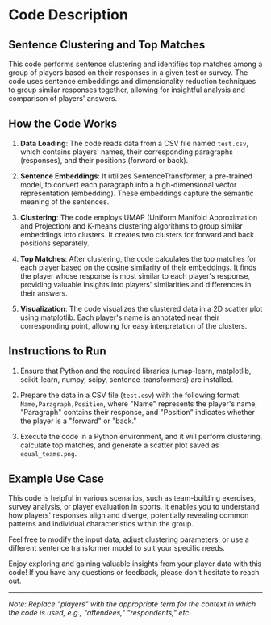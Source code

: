 # Code Description

## Sentence Clustering and Top Matches

This code performs sentence clustering and identifies top matches among a group of players based on their responses in a given test or survey. The code uses sentence embeddings and dimensionality reduction techniques to group similar responses together, allowing for insightful analysis and comparison of players' answers.

## How the Code Works

1. **Data Loading**: The code reads data from a CSV file named `test.csv`, which contains players' names, their corresponding paragraphs (responses), and their positions (forward or back).

2. **Sentence Embeddings**: It utilizes SentenceTransformer, a pre-trained model, to convert each paragraph into a high-dimensional vector representation (embedding). These embeddings capture the semantic meaning of the sentences.

3. **Clustering**: The code employs UMAP (Uniform Manifold Approximation and Projection) and K-means clustering algorithms to group similar embeddings into clusters. It creates two clusters for forward and back positions separately.

4. **Top Matches**: After clustering, the code calculates the top matches for each player based on the cosine similarity of their embeddings. It finds the player whose response is most similar to each player's response, providing valuable insights into players' similarities and differences in their answers.

5. **Visualization**: The code visualizes the clustered data in a 2D scatter plot using matplotlib. Each player's name is annotated near their corresponding point, allowing for easy interpretation of the clusters.

## Instructions to Run

1. Ensure that Python and the required libraries (umap-learn, matplotlib, scikit-learn, numpy, scipy, sentence-transformers) are installed.

2. Prepare the data in a CSV file (`test.csv`) with the following format: `Name,Paragraph,Position`, where "Name" represents the player's name, "Paragraph" contains their response, and "Position" indicates whether the player is a "forward" or "back."

3. Execute the code in a Python environment, and it will perform clustering, calculate top matches, and generate a scatter plot saved as `equal_teams.png`.

## Example Use Case

This code is helpful in various scenarios, such as team-building exercises, survey analysis, or player evaluation in sports. It enables you to understand how players' responses align and diverge, potentially revealing common patterns and individual characteristics within the group.

Feel free to modify the input data, adjust clustering parameters, or use a different sentence transformer model to suit your specific needs.

Enjoy exploring and gaining valuable insights from your player data with this code! If you have any questions or feedback, please don't hesitate to reach out.

---

*Note: Replace "players" with the appropriate term for the context in which the code is used, e.g., "attendees," "respondents," etc.*
